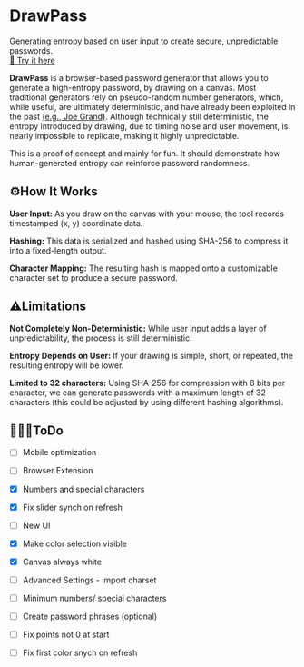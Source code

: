 # DrawPass
Generating entropy based on user input to create secure, unpredictable passwords. <br>
[🔗 Try it here](https://p1peli.github.io/DrawPass/src/index.html) 

**DrawPass** is a browser-based password generator that allows you to generate a high-entropy password, by drawing on a canvas. 
Most traditional generators rely on pseudo-random number generators, which, while useful, are ultimately deterministic, and have already been exploited in the past [(e.g., Joe Grand)](https://www.youtube.com/watch?v=o5IySpAkThg).
Although technically still deterministic, the entropy introduced by drawing, due to timing noise and user movement, is nearly impossible to replicate, making it highly unpredictable.

This is a proof of concept and mainly for fun. It should demonstrate how human-generated entropy can reinforce password randomness. 

## ⚙️How It Works
**User Input:** As you draw on the canvas with your mouse, the tool records timestamped (x, y) coordinate data.

**Hashing:** This data is serialized and hashed using SHA-256 to compress it into a fixed-length output.

**Character Mapping:** The resulting hash is mapped onto a customizable character set to produce a secure password.

## ⚠️Limitations
**Not Completely Non-Deterministic:** While user input adds a layer of unpredictability, the process is still deterministic.

**Entropy Depends on User:** If your drawing is simple, short, or repeated, the resulting entropy will be lower.

**Limited to 32 characters:** Using SHA-256 for compression with 8 bits per character, we can generate passwords with a maximum length of 32 characters (this could be adjusted by using different hashing algorithms).

## 🧗🏼‍♂️ToDo
- [ ] Mobile optimization
- [ ] Browser Extension
- [x] Numbers and special characters
- [x] Fix slider synch on refresh
- [ ] New UI
- [x] Make color selection visible
- [x] Canvas always white
- [ ] Advanced Settings - import charset
- [ ] Minimum numbers/ special characters
- [ ] Create password phrases (optional)
- [ ] Fix points not 0 at start
- [ ] Fix first color snych on refresh


